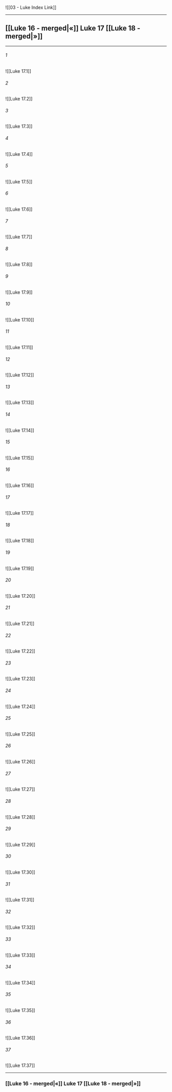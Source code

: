 ![[03 - Luke Index Link]]

---
##  [[Luke 16 - merged|«]] Luke 17 [[Luke 18 - merged|»]]

---

###### 1
![[Luke 17.1]] 

###### 2
![[Luke 17.2]] 

###### 3
![[Luke 17.3]] 

###### 4
![[Luke 17.4]]

###### 5 
![[Luke 17.5]] 

###### 6
![[Luke 17.6]] 

###### 7
![[Luke 17.7]] 

###### 8
![[Luke 17.8]] 

###### 9
![[Luke 17.9]] 

###### 10
![[Luke 17.10]] 

###### 11
![[Luke 17.11]] 

###### 12
![[Luke 17.12]]

###### 13
![[Luke 17.13]] 

###### 14
![[Luke 17.14]] 

###### 15
![[Luke 17.15]]

###### 16
![[Luke 17.16]] 

###### 17
![[Luke 17.17]]

###### 18
![[Luke 17.18]] 

###### 19
![[Luke 17.19]] 

###### 20
![[Luke 17.20]]

###### 21
![[Luke 17.21]] 

###### 22
![[Luke 17.22]] 

###### 23
![[Luke 17.23]]

###### 24
![[Luke 17.24]] 

###### 25
![[Luke 17.25]]

###### 26
![[Luke 17.26]] 

###### 27
![[Luke 17.27]] 

###### 28
![[Luke 17.28]]

###### 29
![[Luke 17.29]] 

###### 30
![[Luke 17.30]] 

###### 31
![[Luke 17.31]] 

###### 32
![[Luke 17.32]] 

###### 33
![[Luke 17.33]]

###### 34
![[Luke 17.34]] 

###### 35
![[Luke 17.35]]

###### 36
![[Luke 17.36]] 

###### 37
![[Luke 17.37]] 


---
###  [[Luke 16 - merged|«]] Luke 17 [[Luke 18 - merged|»]]